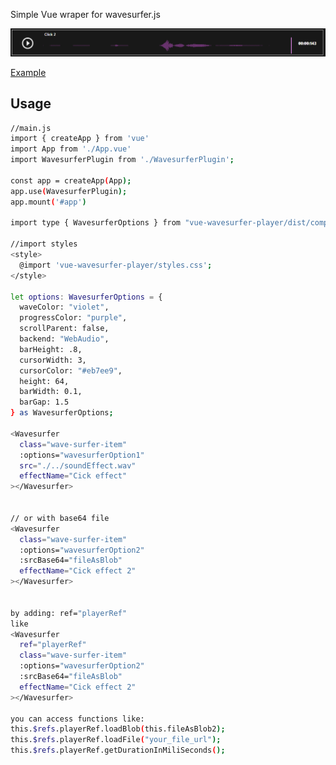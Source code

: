 Simple Vue wraper for wavesurfer.js

![alt text](https://github.com/SetasSan/vue_wavesurfer_player/blob/master/.github/Player.PNG?raw=true)


<a href="https://github.com/SetasSan/vue_wavesurfer_player/blob/master/vue_wavesurfer_player/src/App.vue" target="_blank">Example</a>

## Usage
```sh
//main.js
import { createApp } from 'vue'
import App from './App.vue'
import WavesurferPlugin from './WavesurferPlugin';

const app = createApp(App);
app.use(WavesurferPlugin);
app.mount('#app')

import type { WavesurferOptions } from "vue-wavesurfer-player/dist/components/WavesurferOptions";

//import styles
<style>
  @import 'vue-wavesurfer-player/styles.css';
</style>

let options: WavesurferOptions = {
  waveColor: "violet",
  progressColor: "purple",
  scrollParent: false,
  backend: "WebAudio",
  barHeight: .8,
  cursorWidth: 3,
  cursorColor: "#eb7ee9",
  height: 64,
  barWidth: 0.1,
  barGap: 1.5
} as WavesurferOptions;
    
<Wavesurfer
  class="wave-surfer-item"
  :options="wavesurferOption1"
  src="./../soundEffect.wav"
  effectName="Cick effect"
></Wavesurfer>


// or with base64 file
<Wavesurfer
  class="wave-surfer-item"
  :options="wavesurferOption2"
  :srcBase64="fileAsBlob"
  effectName="Cick effect 2"
></Wavesurfer>


by adding: ref="playerRef"
like
<Wavesurfer
  ref="playerRef"
  class="wave-surfer-item"
  :options="wavesurferOption2"
  :srcBase64="fileAsBlob"
  effectName="Cick effect 2"
></Wavesurfer>

you can access functions like:
this.$refs.playerRef.loadBlob(this.fileAsBlob2);
this.$refs.playerRef.loadFile("your_file_url");
this.$refs.playerRef.getDurationInMiliSeconds();
```